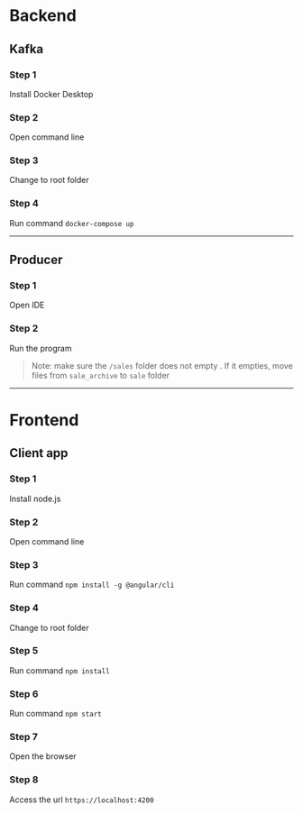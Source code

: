 # Backend
## Kafka
### Step 1
Install Docker Desktop
### Step 2
Open command line
### Step 3
Change to root folder
### Step 4
Run command `docker-compose up`

---
## Producer
### Step 1
Open IDE
### Step 2
Run the program
>Note: make sure the `/sales` folder does not empty . If it empties, move files from `sale_archive` to `sale` folder

***
# Frontend
## Client app
### Step 1
Install node.js
### Step 2
Open command line
### Step 3
Run command `npm install -g @angular/cli`
### Step 4
Change to root folder
### Step 5
Run command `npm install`
### Step 6
Run command `npm start`
### Step 7
Open the browser
### Step 8
Access the url `https://localhost:4200`
